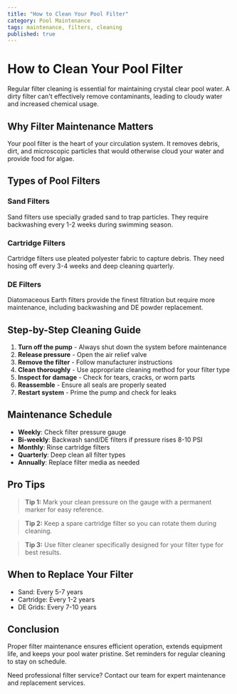```yaml
---
title: "How to Clean Your Pool Filter"
category: Pool Maintenance
tags: maintenance, filters, cleaning
published: true
---
```


# How to Clean Your Pool Filter

Regular filter cleaning is essential for maintaining crystal clear pool water. A dirty filter can't effectively remove contaminants, leading to cloudy water and increased chemical usage.

## Why Filter Maintenance Matters

Your pool filter is the heart of your circulation system. It removes debris, dirt, and microscopic particles that would otherwise cloud your water and provide food for algae.

## Types of Pool Filters

### Sand Filters
Sand filters use specially graded sand to trap particles. They require backwashing every 1-2 weeks during swimming season.

### Cartridge Filters
Cartridge filters use pleated polyester fabric to capture debris. They need hosing off every 3-4 weeks and deep cleaning quarterly.

### DE Filters
Diatomaceous Earth filters provide the finest filtration but require more maintenance, including backwashing and DE powder replacement.

## Step-by-Step Cleaning Guide

1. **Turn off the pump** - Always shut down the system before maintenance
2. **Release pressure** - Open the air relief valve
3. **Remove the filter** - Follow manufacturer instructions
4. **Clean thoroughly** - Use appropriate cleaning method for your filter type
5. **Inspect for damage** - Check for tears, cracks, or worn parts
6. **Reassemble** - Ensure all seals are properly seated
7. **Restart system** - Prime the pump and check for leaks

## Maintenance Schedule

- **Weekly**: Check filter pressure gauge
- **Bi-weekly**: Backwash sand/DE filters if pressure rises 8-10 PSI
- **Monthly**: Rinse cartridge filters
- **Quarterly**: Deep clean all filter types
- **Annually**: Replace filter media as needed

## Pro Tips

> **Tip 1:** Mark your clean pressure on the gauge with a permanent marker for easy reference.

> **Tip 2:** Keep a spare cartridge filter so you can rotate them during cleaning.

> **Tip 3:** Use filter cleaner specifically designed for your filter type for best results.

## When to Replace Your Filter

- Sand: Every 5-7 years
- Cartridge: Every 1-2 years
- DE Grids: Every 7-10 years

## Conclusion

Proper filter maintenance ensures efficient operation, extends equipment life, and keeps your pool water pristine. Set reminders for regular cleaning to stay on schedule.

Need professional filter service? Contact our team for expert maintenance and replacement services.